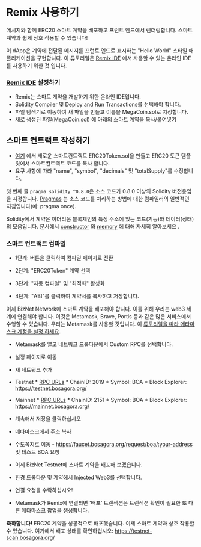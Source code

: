 # Remix 사용하기

메시지와 함께 ERC20 스마트 계약을 배포하고 프런트 엔드에서 렌더링합니다. 스마트 계약과 쉽게 상호 작용할 수 있습니다!

이 dApp은 계약에 전달된 메시지를 프런트 엔드로 표시하는 "Hello World" 스타일 애플리케이션을 구현합니다. 
이 튜토리얼은 [Remix IDE](https://remix.ethereum.org/) 에서 사용할 수 있는 온라인 IDE를 사용하기 위한 것 입니다.

### [Remix IDE](https://remix.ethereum.org/) 설정하기

 - Remix는 스마트 계약을 개발하기 위한 온라인 IDE입니다.
 - Solidity Compiler 및 Deploy and Run Transactions를 선택해야 합니다.
 - 파일 탐색기로 이동하여 새 파일을 만들고 이름을 MegaCoin.sol로 지정합니다.
 - 새로 생성된 파일(MegaCoin.sol) 에 아래의 스마트 계약을 복사/붙여넣기 

## 스마트 컨트랙트 작성하기

- [여기](../ERC20Token.template) 에서 새로운 스마트컨트랙트 ERC20Token.sol을 만들고 ERC20 토큰 템플릿에서 스마트컨트랙트 코드를 복사 합니다.
- 요구 사항에 따라 "name", "symbol", "decimals" 및 "totalSupply"를 수정합니다.

첫 번째 줄 `pragma solidity ^0.8.0`은 소스 코드가 0.8.0 이상의 Solidity 버전용임을 지정합니다.
[Pragmas](https://solidity.readthedocs.io/en/latest/layout-of-source-files.html#pragma) 는 소스 코드를 처리하는 방법에 대한 컴파일러의 일반적인 지침입니다(예: pragma once).

Solidity에서 계약은 이더리움 블록체인의 특정 주소에 있는 코드(기능)와 데이터(상태)의 모음입니다. 
문서에서 [constructor](https://solidity.readthedocs.io/en/latest/contracts.html#constructor) 와 [memory](https://solidity.readthedocs.io/en/latest/introduction-to-smart-contracts.html#storage-memory-and-the-stack) 에 대해 자세히 알아보세요 .

### 스마트 컨트랙트 컴파일

- 1단계: 버튼을 클릭하여 컴파일 페이지로 전환

- 2단계: "ERC20Token" 계약 선택

- 3단계: "자동 컴파일" 및 "최적화" 활성화

- 4단계: "ABI"를 클릭하여 계약서를 복사하고 저장합니다.

이제 BizNet Network에 스마트 계약을 배포해야 합니다. 이를 위해 우리는 web3 세계에 연결해야 합니다. 이것은 Metamask, Brave, Portis 등과 같은 많은 서비스에서 수행할 수 있습니다. 우리는 Metamask를 사용할 것입니다. 이 [튜토리얼을 따라 메타마스크 계정을 설정 하세요](wallet/metamask.md).

- Metamask를 열고 네트워크 드롭다운에서 Custom RPC를 선택합니다.

- 설정 페이지로 이동

- 새 네트워크 추가

* Testnet
      * [RPC URLs](../rpc.md)
      * ChainID: 2019
      * Symbol: BOA
      * Block Explorer: https://testnet.bosagora.org/ 

* Mainnet
      * [RPC URLs](../rpc.md)
      * ChainID: 2151
      * Symbol: BOA
      * Block Explorer: https://mainnet.bosagora.org/

- 계속해서 저장을 클릭하십시오

- 메타마스크에서 주소 복사

- 수도꼭지로 이동 - https://faucet.bosagora.org/request/boa/:your-address 및 테스트 BOA 요청

- 이제 BizNet Testnet에 스마트 계약을 배포해 보겠습니다.
- 환경 드롭다운 및 계약에서 Injected Web3를 선택합니다.

- 연결 요청을 수락하십시오!

- Metamask가 Remix에 연결되면 '배포' 트랜잭션은 트랜잭션 확인이 필요한 또 다른 메타마스크 팝업을 생성합니다.

**축하합니다!** ERC20 계약을 성공적으로 배포했습니다. 이제 스마트 계약과 상호 작용할 수 있습니다. 여기에서 배포 상태를 확인하십시오: <https://testnet-scan.bosagora.org/>

